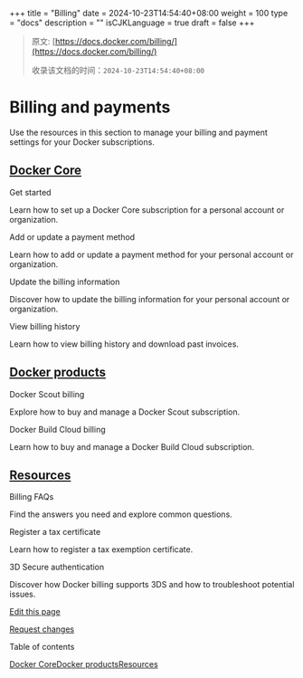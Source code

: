 +++
title = "Billing"
date = 2024-10-23T14:54:40+08:00
weight = 100
type = "docs"
description = ""
isCJKLanguage = true
draft = false
+++

> 原文: [https://docs.docker.com/billing/](https://docs.docker.com/billing/)
>
> 收录该文档的时间：`2024-10-23T14:54:40+08:00`

# Billing and payments

Use the resources in this section to manage your billing and payment settings for your Docker subscriptions.

## [Docker Core](https://docs.docker.com/billing/#docker-core)



Get started

Learn how to set up a Docker Core subscription for a personal account or organization.



Add or update a payment method

Learn how to add or update a payment method for your personal account or organization.



Update the billing information

Discover how to update the billing information for your personal account or organization.



View billing history

Learn how to view billing history and download past invoices.

## [Docker products](https://docs.docker.com/billing/#docker-products)



Docker Scout billing

Explore how to buy and manage a Docker Scout subscription.



Docker Build Cloud billing

Learn how to buy and manage a Docker Build Cloud subscription.

## [Resources](https://docs.docker.com/billing/#resources)



Billing FAQs

Find the answers you need and explore common questions.



Register a tax certificate

Learn how to register a tax exemption certificate.



3D Secure authentication

Discover how Docker billing supports 3DS and how to troubleshoot potential issues.

[Edit this page](https://github.com/docker/docs/edit/main/content/manuals/billing/_index.md)

[Request changes](https://github.com/docker/docs/issues/new?template=doc_issue.yml&location=https%3a%2f%2fdocs.docker.com%2fbilling%2f&labels=status%2Ftriage)

Table of contents

[Docker Core](https://docs.docker.com/billing/#docker-core)[Docker products](https://docs.docker.com/billing/#docker-products)[Resources](https://docs.docker.com/billing/#resources)
